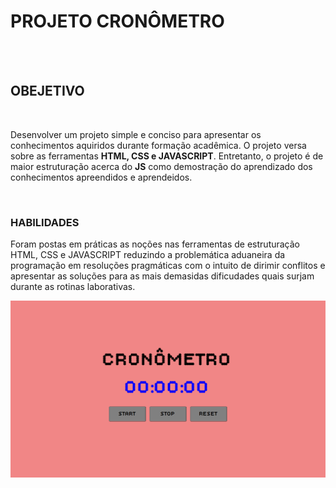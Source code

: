 <h1>PROJETO CRONÔMETRO</h1>
<br>
<br>
<h2>OBEJETIVO</h2>
<br>
<p>Desenvolver um projeto simple e conciso para apresentar os conhecimentos aquiridos durante formação acadêmica.
O projeto versa sobre as ferramentas <b>HTML, CSS e JAVASCRIPT</b>. Entretanto, o projeto é de maior estruturação 
acerca do <b>JS</b> como demostração do aprendizado dos conhecimentos apreendidos e aprendeidos.</p>
<br>
<h3>HABILIDADES</h3>
<p>Foram postas em práticas as noções nas ferramentas de estruturação HTML, CSS e JAVASCRIPT reduzindo a problemática
aduaneira da programação em resoluções pragmáticas com o intuito de dirimir conflitos e apresentar as soluções 
para as mais demasidas dificudades quais surjam durante as rotinas laborativas.</p>


<img src="https://github.com/sidsantos87/Projeto-Cron/blob/main/assets/Captura%20de%20tela%202025-07-24%20190752.png">
